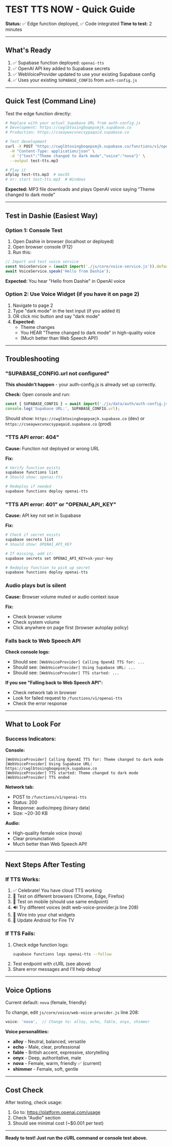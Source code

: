 # TEST TTS NOW - Quick Guide

**Status:** ✅ Edge function deployed, ✅ Code integrated
**Time to test:** 2 minutes

---

## What's Ready

1. ✅ Supabase function deployed: `openai-tts`
2. ✅ OpenAI API key added to Supabase secrets
3. ✅ WebVoiceProvider updated to use your existing Supabase config
4. ✅ Uses your existing `SUPABASE_CONFIG` from `auth-config.js`

---

## Quick Test (Command Line)

Test the edge function directly:

```bash
# Replace with your actual Supabase URL from auth-config.js
# Development: https://cwglbtosingboqepsmjk.supabase.co
# Production: https://cseaywxcvnxcsypaqaid.supabase.co

# Test development
curl -X POST "https://cwglbtosingboqepsmjk.supabase.co/functions/v1/openai-tts" \
  -H "Content-Type: application/json" \
  -d '{"text":"Theme changed to dark mode","voice":"nova"}' \
  --output test-tts.mp3

# Play it
afplay test-tts.mp3  # macOS
# or: start test-tts.mp3  # Windows
```

**Expected:** MP3 file downloads and plays OpenAI voice saying "Theme changed to dark mode"

---

## Test in Dashie (Easiest Way)

### Option 1: Console Test

1. Open Dashie in browser (localhost or deployed)
2. Open browser console (F12)
3. Run this:

```javascript
// Import and test voice service
const VoiceService = (await import('./js/core/voice-service.js')).default;
await VoiceService.speak('Hello from Dashie');
```

**Expected:** You hear "Hello from Dashie" in OpenAI voice

### Option 2: Use Voice Widget (if you have it on page 2)

1. Navigate to page 2
2. Type "dark mode" in the text input (if you added it)
3. OR click mic button and say "dark mode"
4. **Expected:**
   - Theme changes
   - You HEAR "Theme changed to dark mode" in high-quality voice
   - (Much better than Web Speech API!)

---

## Troubleshooting

### "SUPABASE_CONFIG.url not configured"

**This shouldn't happen** - your auth-config.js is already set up correctly.

**Check:** Open console and run:
```javascript
const { SUPABASE_CONFIG } = await import('./js/data/auth/auth-config.js');
console.log('Supabase URL:', SUPABASE_CONFIG.url);
```

Should show: `https://cwglbtosingboqepsmjk.supabase.co` (dev) or `https://cseaywxcvnxcsypaqaid.supabase.co` (prod)

### "TTS API error: 404"

**Cause:** Function not deployed or wrong URL

**Fix:**
```bash
# Verify function exists
supabase functions list
# Should show: openai-tts

# Redeploy if needed
supabase functions deploy openai-tts
```

### "TTS API error: 401" or "OPENAI_API_KEY"

**Cause:** API key not set in Supabase

**Fix:**
```bash
# Check if secret exists
supabase secrets list
# Should show: OPENAI_API_KEY

# If missing, add it:
supabase secrets set OPENAI_API_KEY=sk-your-key

# Redeploy function to pick up secret
supabase functions deploy openai-tts
```

### Audio plays but is silent

**Cause:** Browser volume muted or audio context issue

**Fix:**
- Check browser volume
- Check system volume
- Click anywhere on page first (browser autoplay policy)

### Falls back to Web Speech API

**Check console logs:**
- Should see: `[WebVoiceProvider] Calling OpenAI TTS for: ...`
- Should see: `[WebVoiceProvider] Using Supabase URL: ...`
- Should see: `[WebVoiceProvider] TTS started: ...`

**If you see "Falling back to Web Speech API":**
- Check network tab in browser
- Look for failed request to `/functions/v1/openai-tts`
- Check the error response

---

## What to Look For

### Success Indicators:

**Console:**
```
[WebVoiceProvider] Calling OpenAI TTS for: Theme changed to dark mode
[WebVoiceProvider] Using Supabase URL: https://cwglbtosingboqepsmjk.supabase.co
[WebVoiceProvider] TTS started: Theme changed to dark mode
[WebVoiceProvider] TTS ended
```

**Network tab:**
- POST to `/functions/v1/openai-tts`
- Status: 200
- Response: audio/mpeg (binary data)
- Size: ~20-30 KB

**Audio:**
- High-quality female voice (nova)
- Clear pronunciation
- Much better than Web Speech API!

---

## Next Steps After Testing

### If TTS Works:

1. ✅ Celebrate! You have cloud TTS working
2. 🔄 Test on different browsers (Chrome, Edge, Firefox)
3. 📱 Test on mobile (should use same endpoint)
4. 🔊 Try different voices (edit web-voice-provider.js line 208)
5. 🎨 Wire into your chat widgets
6. 📱 Update Android for Fire TV

### If TTS Fails:

1. Check edge function logs:
   ```bash
   supabase functions logs openai-tts --follow
   ```
2. Test endpoint with cURL (see above)
3. Share error messages and I'll help debug!

---

## Voice Options

Current default: `nova` (female, friendly)

To change, edit `js/core/voice/web-voice-provider.js` line 208:

```javascript
voice: 'nova',  // Change to: alloy, echo, fable, onyx, shimmer
```

**Voice personalities:**
- **alloy** - Neutral, balanced, versatile
- **echo** - Male, clear, professional
- **fable** - British accent, expressive, storytelling
- **onyx** - Deep, authoritative, male
- **nova** - Female, warm, friendly ✅ (current)
- **shimmer** - Female, soft, gentle

---

## Cost Check

After testing, check usage:

1. Go to: https://platform.openai.com/usage
2. Check "Audio" section
3. Should see minimal cost (~$0.001 per test)

---

**Ready to test! Just run the cURL command or console test above.**
